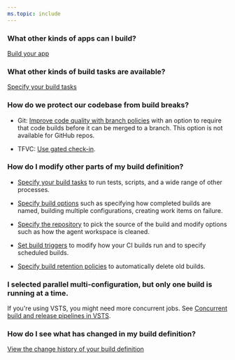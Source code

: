 ```yaml
---
ms.topic: include
---
```


### What other kinds of apps can I build?

[Build your app](../apps/index.md)

### What other kinds of build tasks are available?

[Specify your build tasks](../tasks/index.md)


### How do we protect our codebase from build breaks?

* Git: [Improve code quality with branch policies](../../git/branch-policies.md) with an option to require that code builds before it can be merged to a branch.  This option is not available for GitHub repos.

* TFVC: [Use gated check-in](../build/triggers.md#gated).


### How do I modify other parts of my build definition?

* [Specify your build tasks](../tasks/index.md) to run tests, scripts, and a wide range of other processes.

* [Specify build options](../build/options.md) such as specifying how completed builds are named, building multiple configurations, creating work items on failure.

* [Specify the repository](../build/repository.md) to pick the source of the build and modify options such as how the agent workspace is cleaned.

* [Set build triggers](../build/triggers.md) to modify how your CI builds run and to specify scheduled builds.

* [Specify build retention policies](../policies/retention.md) to automatically delete old builds.


### I selected parallel multi-configuration, but only one build is running at a time.

If you're using VSTS, you might need more concurrent jobs. See [Concurrent build and release pipelines in VSTS](../licensing/concurrent-jobs-vsts.md).


### How do I see what has changed in my build definition?

[View the change history of your build definition](../build/history.md)
